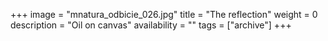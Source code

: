 +++
image = "mnatura_odbicie_026.jpg"
title = "The reflection"
weight = 0
description = "Oil on canvas"
availability = ""
tags = ["archive"]
+++
